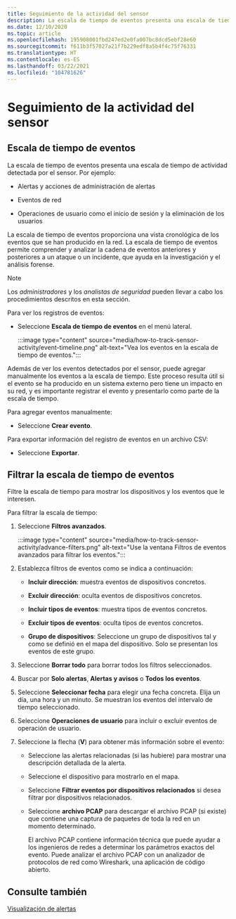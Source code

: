 ```yaml
---
title: Seguimiento de la actividad del sensor
description: La escala de tiempo de eventos presenta una escala de tiempo de actividad detectada en la red, incluidas las alertas y las acciones de administración de alertas, los eventos de red y las operaciones de usuario como el inicio de sesión y la eliminación del usuario.
ms.date: 12/10/2020
ms.topic: article
ms.openlocfilehash: 195908001fbd247ed2e0fa007bc8dcd5ebf28e60
ms.sourcegitcommit: f611b3f57027a21f7b229edf8a5b4f4c75f76331
ms.translationtype: HT
ms.contentlocale: es-ES
ms.lasthandoff: 03/22/2021
ms.locfileid: "104781626"
---
```

# <a name="track-sensor-activity"></a>Seguimiento de la actividad del sensor

## <a name="event-timeline"></a>Escala de tiempo de eventos

La escala de tiempo de eventos presenta una escala de tiempo de actividad detectada por el sensor. Por ejemplo:

  - Alertas y acciones de administración de alertas

  - Eventos de red

  - Operaciones de usuario como el inicio de sesión y la eliminación de los usuarios

La escala de tiempo de eventos proporciona una vista cronológica de los eventos que se han producido en la red. La escala de tiempo de eventos permite comprender y analizar la cadena de eventos anteriores y posteriores a un ataque o un incidente, que ayuda en la investigación y el análisis forense.

> [!NOTE]
> Los *administradores* y los *analistas de seguridad* pueden llevar a cabo los procedimientos descritos en esta sección.

Para ver los registros de eventos:

- Seleccione **Escala de tiempo de eventos** en el menú lateral.

   :::image type="content" source="media/how-to-track-sensor-activity/event-timeline.png" alt-text="Vea los eventos en la escala de tiempo de eventos.":::

Además de ver los eventos detectados por el sensor, puede agregar manualmente los eventos a la escala de tiempo. Este proceso resulta útil si el evento se ha producido en un sistema externo pero tiene un impacto en su red, y es importante registrar el evento y presentarlo como parte de la escala de tiempo.

Para agregar eventos manualmente:

- Seleccione **Crear evento**.

Para exportar información del registro de eventos en un archivo CSV:

- Seleccione **Exportar**.

## <a name="filter-the-event-timeline"></a>Filtrar la escala de tiempo de eventos

Filtre la escala de tiempo para mostrar los dispositivos y los eventos que le interesen.

Para filtrar la escala de tiempo:

1. Seleccione **Filtros avanzados**.

   :::image type="content" source="media/how-to-track-sensor-activity/advance-filters.png" alt-text="Use la ventana Filtros de eventos avanzados para filtrar los eventos.":::

2. Establezca filtros de eventos como se indica a continuación:

   - **Incluir dirección**: muestra eventos de dispositivos concretos.

   - **Excluir dirección**: oculta eventos de dispositivos concretos.

   - **Incluir tipos de eventos**: muestra tipos de eventos concretos.

   - **Excluir tipos de eventos**: oculta tipos de eventos concretos.

   - **Grupo de dispositivos**: Seleccione un grupo de dispositivos tal y como se definió en el mapa del dispositivo. Solo se presentan los eventos de este grupo.

3. Seleccione **Borrar todo** para borrar todos los filtros seleccionados.

4. Buscar por **Solo alertas**, **Alertas y avisos** o **Todos los eventos**.

5. Seleccione **Seleccionar fecha** para elegir una fecha concreta. Elija un día, una hora y un minuto. Se muestran los eventos del intervalo de tiempo seleccionado.

6.  Seleccione **Operaciones de usuario** para incluir o excluir eventos de operación de usuario.

7.  Seleccione la flecha (**V**) para obtener más información sobre el evento:

    - Seleccione las alertas relacionadas (si las hubiere) para mostrar una descripción detallada de la alerta.

    - Seleccione el dispositivo para mostrarlo en el mapa.

    - Seleccione **Filtrar eventos por dispositivos relacionados** si desea filtrar por dispositivos relacionados.

    - Seleccione **archivo PCAP** para descargar el archivo PCAP (si existe) que contiene una captura de paquetes de toda la red en un momento determinado. 
    
      El archivo PCAP contiene información técnica que puede ayudar a los ingenieros de redes a determinar los parámetros exactos del evento. Puede analizar el archivo PCAP con un analizador de protocolos de red como Wireshark, una aplicación de código abierto.

## <a name="see-also"></a>Consulte también

[Visualización de alertas](how-to-view-alerts.md)

